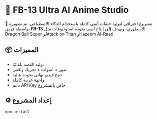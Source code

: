 # 🌌 FB-13 Ultra AI Anime Studio

🔮 مشروع احترافي لتوليد حلقات أنمي كاملة باستخدام الذكاء الاصطناعي.
تم تطويره بواسطة فريق **FB-13** الأسطوري، ويهدف إلى إنتاج أنمي بجودة استوديوهات مثل: Dragon Ball Super وAttack on Titan وHazeem Al-Raad.

## 📦 المميزات
- توليد القصة تلقائيًا
- صور + أصوات + تحريك واقعي
- دمج فيديو نهائي بجودة عالية
- واجهة عربية كاملة
- دعم API Key خاص بالمشروع

## ⚙️ إعداد المشروع
```bash
npm install

